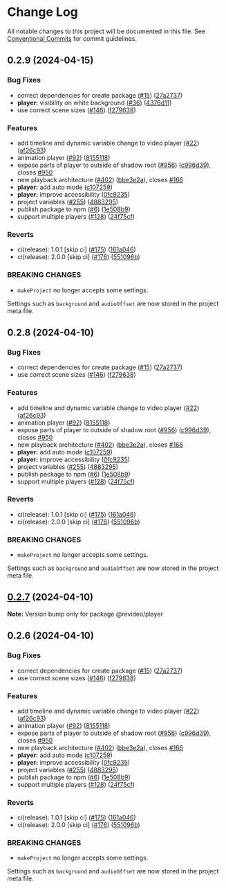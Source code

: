 # Change Log

All notable changes to this project will be documented in this file.
See [Conventional Commits](https://conventionalcommits.org) for commit guidelines.

## 0.2.9 (2024-04-15)


### Bug Fixes

* correct dependencies for create package ([#15](https://github.com/havenhq/revideo/issues/15)) ([27a2737](https://github.com/havenhq/revideo/commit/27a273782f0f22fbe261712f26709c9708020b18))
* **player:** visibility on white background ([#36](https://github.com/havenhq/revideo/issues/36)) ([4376d11](https://github.com/havenhq/revideo/commit/4376d1170ee33f3a364a5f51a186a1e92fbf61b5))
* use correct scene sizes ([#146](https://github.com/havenhq/revideo/issues/146)) ([f279638](https://github.com/havenhq/revideo/commit/f279638f9ad7ed1f4c44900d48c10c2d6560946e))


### Features

* add timeline and dynamic variable change to video player ([#22](https://github.com/havenhq/revideo/issues/22)) ([af26c93](https://github.com/havenhq/revideo/commit/af26c93b34e98bd4bf563290d2050154b5d0561c))
* animation player ([#92](https://github.com/havenhq/revideo/issues/92)) ([8155118](https://github.com/havenhq/revideo/commit/8155118eb13dc2a8b422b81aabacc923ce2f919b))
* expose parts of player to outside of shadow root ([#956](https://github.com/havenhq/revideo/issues/956)) ([c996d39](https://github.com/havenhq/revideo/commit/c996d394dda9ba8c6a32f0360bf09e722ec15b0e)), closes [#950](https://github.com/havenhq/revideo/issues/950)
* new playback architecture ([#402](https://github.com/havenhq/revideo/issues/402)) ([bbe3e2a](https://github.com/havenhq/revideo/commit/bbe3e2a24de068a88f49ed7a2f13e9717039733b)), closes [#166](https://github.com/havenhq/revideo/issues/166)
* **player:** add auto mode ([c107259](https://github.com/havenhq/revideo/commit/c107259f7c2a3886ccfe4ca0140d13064aed238f))
* **player:** improve accessibility ([0fc9235](https://github.com/havenhq/revideo/commit/0fc923576e7b12f9bc799f3a4e861861d49a2406))
* project variables ([#255](https://github.com/havenhq/revideo/issues/255)) ([4883295](https://github.com/havenhq/revideo/commit/488329525939928af52b4a4d8488f1e1cd4cf6f7))
* publish package to npm ([#6](https://github.com/havenhq/revideo/issues/6)) ([1e508b9](https://github.com/havenhq/revideo/commit/1e508b983d75cc7a647f5d6de5ce62ff4ec90953))
* support multiple players ([#128](https://github.com/havenhq/revideo/issues/128)) ([24f75cf](https://github.com/havenhq/revideo/commit/24f75cf7cdaf38f890e3936edf175afbfd340210))


### Reverts

* ci(release): 1.0.1 [skip ci] ([#175](https://github.com/havenhq/revideo/issues/175)) ([161a046](https://github.com/havenhq/revideo/commit/161a04647ecdc8203daf2d887a6a44c79a92ee20))
* ci(release): 2.0.0 [skip ci] ([#176](https://github.com/havenhq/revideo/issues/176)) ([551096b](https://github.com/havenhq/revideo/commit/551096bf636a791ea7c7c1d38d8e03c360433008))


### BREAKING CHANGES

* `makeProject` no longer accepts some settings.

Settings such as `background` and `audioOffset` are now stored in the project
meta file.





## 0.2.8 (2024-04-10)


### Bug Fixes

* correct dependencies for create package ([#15](https://github.com/havenhq/revideo/issues/15)) ([27a2737](https://github.com/havenhq/revideo/commit/27a273782f0f22fbe261712f26709c9708020b18))
* use correct scene sizes ([#146](https://github.com/havenhq/revideo/issues/146)) ([f279638](https://github.com/havenhq/revideo/commit/f279638f9ad7ed1f4c44900d48c10c2d6560946e))


### Features

* add timeline and dynamic variable change to video player ([#22](https://github.com/havenhq/revideo/issues/22)) ([af26c93](https://github.com/havenhq/revideo/commit/af26c93b34e98bd4bf563290d2050154b5d0561c))
* animation player ([#92](https://github.com/havenhq/revideo/issues/92)) ([8155118](https://github.com/havenhq/revideo/commit/8155118eb13dc2a8b422b81aabacc923ce2f919b))
* expose parts of player to outside of shadow root ([#956](https://github.com/havenhq/revideo/issues/956)) ([c996d39](https://github.com/havenhq/revideo/commit/c996d394dda9ba8c6a32f0360bf09e722ec15b0e)), closes [#950](https://github.com/havenhq/revideo/issues/950)
* new playback architecture ([#402](https://github.com/havenhq/revideo/issues/402)) ([bbe3e2a](https://github.com/havenhq/revideo/commit/bbe3e2a24de068a88f49ed7a2f13e9717039733b)), closes [#166](https://github.com/havenhq/revideo/issues/166)
* **player:** add auto mode ([c107259](https://github.com/havenhq/revideo/commit/c107259f7c2a3886ccfe4ca0140d13064aed238f))
* **player:** improve accessibility ([0fc9235](https://github.com/havenhq/revideo/commit/0fc923576e7b12f9bc799f3a4e861861d49a2406))
* project variables ([#255](https://github.com/havenhq/revideo/issues/255)) ([4883295](https://github.com/havenhq/revideo/commit/488329525939928af52b4a4d8488f1e1cd4cf6f7))
* publish package to npm ([#6](https://github.com/havenhq/revideo/issues/6)) ([1e508b9](https://github.com/havenhq/revideo/commit/1e508b983d75cc7a647f5d6de5ce62ff4ec90953))
* support multiple players ([#128](https://github.com/havenhq/revideo/issues/128)) ([24f75cf](https://github.com/havenhq/revideo/commit/24f75cf7cdaf38f890e3936edf175afbfd340210))


### Reverts

* ci(release): 1.0.1 [skip ci] ([#175](https://github.com/havenhq/revideo/issues/175)) ([161a046](https://github.com/havenhq/revideo/commit/161a04647ecdc8203daf2d887a6a44c79a92ee20))
* ci(release): 2.0.0 [skip ci] ([#176](https://github.com/havenhq/revideo/issues/176)) ([551096b](https://github.com/havenhq/revideo/commit/551096bf636a791ea7c7c1d38d8e03c360433008))


### BREAKING CHANGES

* `makeProject` no longer accepts some settings.

Settings such as `background` and `audioOffset` are now stored in the project
meta file.





## [0.2.7](https://github.com/havenhq/revideo/compare/v0.2.6...v0.2.7) (2024-04-10)

**Note:** Version bump only for package @revideo/player





## 0.2.6 (2024-04-10)


### Bug Fixes

* correct dependencies for create package ([#15](https://github.com/havenhq/revideo/issues/15)) ([27a2737](https://github.com/havenhq/revideo/commit/27a273782f0f22fbe261712f26709c9708020b18))
* use correct scene sizes ([#146](https://github.com/havenhq/revideo/issues/146)) ([f279638](https://github.com/havenhq/revideo/commit/f279638f9ad7ed1f4c44900d48c10c2d6560946e))


### Features

* add timeline and dynamic variable change to video player ([#22](https://github.com/havenhq/revideo/issues/22)) ([af26c93](https://github.com/havenhq/revideo/commit/af26c93b34e98bd4bf563290d2050154b5d0561c))
* animation player ([#92](https://github.com/havenhq/revideo/issues/92)) ([8155118](https://github.com/havenhq/revideo/commit/8155118eb13dc2a8b422b81aabacc923ce2f919b))
* expose parts of player to outside of shadow root ([#956](https://github.com/havenhq/revideo/issues/956)) ([c996d39](https://github.com/havenhq/revideo/commit/c996d394dda9ba8c6a32f0360bf09e722ec15b0e)), closes [#950](https://github.com/havenhq/revideo/issues/950)
* new playback architecture ([#402](https://github.com/havenhq/revideo/issues/402)) ([bbe3e2a](https://github.com/havenhq/revideo/commit/bbe3e2a24de068a88f49ed7a2f13e9717039733b)), closes [#166](https://github.com/havenhq/revideo/issues/166)
* **player:** add auto mode ([c107259](https://github.com/havenhq/revideo/commit/c107259f7c2a3886ccfe4ca0140d13064aed238f))
* **player:** improve accessibility ([0fc9235](https://github.com/havenhq/revideo/commit/0fc923576e7b12f9bc799f3a4e861861d49a2406))
* project variables ([#255](https://github.com/havenhq/revideo/issues/255)) ([4883295](https://github.com/havenhq/revideo/commit/488329525939928af52b4a4d8488f1e1cd4cf6f7))
* publish package to npm ([#6](https://github.com/havenhq/revideo/issues/6)) ([1e508b9](https://github.com/havenhq/revideo/commit/1e508b983d75cc7a647f5d6de5ce62ff4ec90953))
* support multiple players ([#128](https://github.com/havenhq/revideo/issues/128)) ([24f75cf](https://github.com/havenhq/revideo/commit/24f75cf7cdaf38f890e3936edf175afbfd340210))


### Reverts

* ci(release): 1.0.1 [skip ci] ([#175](https://github.com/havenhq/revideo/issues/175)) ([161a046](https://github.com/havenhq/revideo/commit/161a04647ecdc8203daf2d887a6a44c79a92ee20))
* ci(release): 2.0.0 [skip ci] ([#176](https://github.com/havenhq/revideo/issues/176)) ([551096b](https://github.com/havenhq/revideo/commit/551096bf636a791ea7c7c1d38d8e03c360433008))


### BREAKING CHANGES

* `makeProject` no longer accepts some settings.

Settings such as `background` and `audioOffset` are now stored in the project
meta file.
